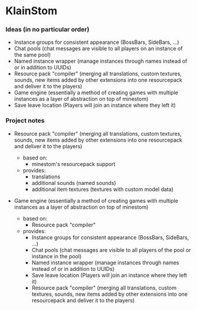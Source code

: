# KlainStom

### Ideas (in no particular order)
- Instance groups for consistent appearance (BossBars, SideBars, ...)
- Chat pools (chat messages are visible to all players on an instance of the same pool)
- Named instance wrapper (manage instances through names instead of or in addition to UUIDs)
- Resource pack "compiler" (merging all translations, custom textures, sounds, new items added by other extensions into one resourcepack and deliver it to the players)
- Game engine (essentially a method of creating games with multiple instances as a layer of abstraction on top of minestom)
- Save leave location (Players will join an instance where they left it)

### Project notes
- Resource pack "compiler" (merging all translations, custom textures, sounds, new items added by other extensions into one resourcepack and deliver it to the players)
  - based on:
    - minestom's resourcepack support
  - provides:
    - translations
    - additional sounds (named sounds)
    - additional item textures (textures with custom model data)


- Game engine (essentially a method of creating games with multiple instances as a layer of abstraction on top of minestom)
  - based on: 
    - Resource pack "compiler"
  - provides:
    - Instance groups for consistent appearance (BossBars, SideBars, ...)
    - Chat pools (chat messages are visible to all players of the pool or instance in the pool)
    - Named instance wrapper (manage instances through names instead of or in addition to UUIDs)
    - Save leave location (Players will join an instance where they left it)
    - Resource pack "compiler" (merging all translations, custom textures, sounds, new items added by other extensions into one resourcepack and deliver it to the players)
